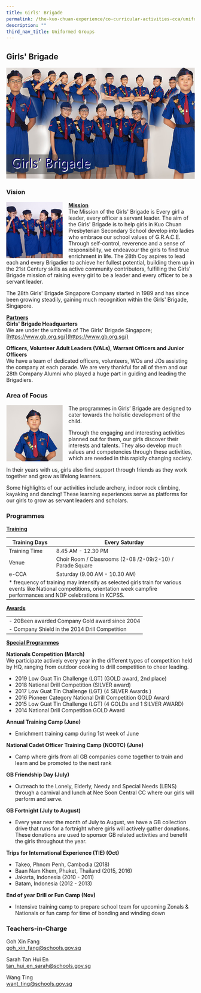 ```yaml
---
title: Girls' Brigade
permalink: /the-kuo-chuan-experience/co-curricular-activities-cca/uniformed-groups/girls-brigade/
description: ""
third_nav_title: Uniformed Groups
---
```

## Girls' Brigade


![](/images/The%20Kuo%20Chuan%20Experience/CCA/girls%20brigade.jpg)


### Vision

<img src="/images/The%20Kuo%20Chuan%20Experience/CCA/Girls%20Brigade/gb1.jpg" style="width:30%;margin-right:15px;" align = "left">

**<u>Mission</u>**  
The Mission of the Girls' Brigade is Every girl a leader, every officer a servant leader. The aim of the Girls' Brigade is to help girls in Kuo Chuan Presbyterian Secondary School develop into ladies who embrace our school values of G.R.A.C.E. Through self-control, reverence and a sense of responsibility, we endeavour the girls to find true enrichment in life. The 28th Coy aspires to lead each and every Brigadier to achieve her fullest potential, building them up in the 21st Century skills as active community contributors, fulfilling the Girls' Brigade mission of raising every girl to be a leader and every officer to be a servant leader.   
  
The 28th Girls' Brigade Singapore Company started in 1989 and has since been growing steadily, gaining much recognition within the Girls' Brigade, Singapore.   
  
**<u>Partners</u>**  
**Girls' Brigade Headquarters**<br>
We are under the umbrella of The Girls' Brigade Singapore; 
[https://www.gb.org.sg/](https://www.gb.org.sg/)  
	
**Officers, Volunteer Adult Leaders (VALs), Warrant Officers and Junior Officers**<br>
We have a team of dedicated officers, volunteers, WOs and JOs assisting the company at each parade. We are very thankful for all of them and our 28th Company Alumni who played a huge part in guiding and leading the Brigadiers.

### Area of Focus

<img src="/images/The%20Kuo%20Chuan%20Experience/CCA/Girls%20Brigade/gb2.jpg" style="width:30%;margin-right:15px;" align = "left">

The programmes in Girls’ Brigade are designed to cater towards the holistic development of the child.  
  
Through the engaging and interesting activities planned out for them, our girls discover their interests and talents. They also develop much values and competencies through these activities, which are needed in this rapidly changing society.   
  
In their years with us, girls also find support through friends as they work together and grow as lifelong learners.   
  
Some highlights of our activities include archery, indoor rock climbing, kayaking and dancing! These learning experiences serve as platforms for our girls to grow as servant leaders and scholars.

### Programmes


**<u>Training</u>**

<table>
<thead>
  <tr>
    <th>Training Days</th>
    <th>Every Saturday</th>
  </tr>
</thead>
<tbody>
  <tr>
    <td>Training Time</td>
    <td>8.45 AM - 12.30 PM</td>
  </tr>
  <tr>
    <td>Venue</td>
    <td>Choir Room / Classrooms (2-08 /2-09/2-10) / Parade Square</td>
  </tr>
  <tr>
    <td> e-CCA</td>
    <td> Saturday (9.00 AM - 10.30 AM)</td>
  </tr>
  <tr>
    <td colspan="2">* frequency of training may intensify as selected girls train for various events like National competitions, orientation week campfire performances and NDP celebrations in KCPSS.</td>
  </tr>
</tbody>
</table>

**<u>Awards</u>**

<table>
<tbody>
  <tr>
    <td colspan="7">- 20Been awarded Company Gold award since 2004</td>
  </tr>
  <tr>
    <td colspan="7">- Company Shield in the 2014 Drill Competition</td>
  </tr>
</tbody>
</table>


**<u>Special Programmes</u>**

**Nationals Competition (March)**   
We participate actively every year in the different types of competition held by HQ, ranging from outdoor cooking to drill competition to cheer leading.   

*   2019 Low Guat Tin Challenge (LGT) (GOLD award, 2nd place)
*   2018 National Drill Competition (SILVER award)
*   2017 Low Guat Tin Challenge (LGT) (4 SILVER Awards )
*   2016 Pioneer Category National Drill Competition GOLD Award 
*   2015 Low Guat Tin Challenge (LGT) (4 GOLDs and 1 SILVER AWARD) 
*   2014 National Drill Competition GOLD Award 

**Annual Training Camp (June)** 

*   Enrichment training camp during 1st week of June 

**National Cadet Officer Training Camp (NCOTC) (June)**   

*   Camp where girls from all GB companies come together to train and learn and be promoted to the next rank

**GB Friendship Day (July)**   

*   Outreach to the Lonely, Elderly, Needy and Special Needs (LENS) through a carnival and lunch at Nee Soon Central CC where our girls will perform and serve. 

**GB Fortnight (July to August)**   

*   Every year near the month of July to August, we have a GB collection drive that runs for a fortnight where girls will actively gather donations. These donations are used to sponsor GB related activities and benefit the girls throughout the year. 

**Trips for International Experience (TIE) (Oct)**   

*   Takeo, Phnom Penh, Cambodia (2018)
*   Baan Nam Khem, Phuket, Thailand (2015, 2016) 
*   Jakarta, Indonesia (2010 - 2011) 
*   Batam, Indonesia (2012 - 2013) 

**End of year Drill or Fun Camp (Nov)**   

*   Intensive training camp to prepare school team for upcoming Zonals & Nationals or fun camp for time of bonding and winding down


### Teachers-in-Charge

Goh Xin Fang<br>
<a href="mailto:goh_xin_fang@schools.gov.sg">goh_xin_fang@schools.gov.sg</a>

Sarah Tan Hui En<br>
<a href="mailto:tan_hui_en_sarah@schools.gov.sg">tan_hui_en_sarah@schools.gov.sg</a>

Wang Ting<br>
<a href="mailto:want_ting@schools.gov.sg">want_ting@schools.gov.sg</a>